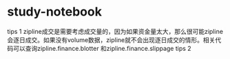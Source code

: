 # study-notebook
tips 1
zipline成交是需要考虑成交量的，因为如果资金量太大，那么很可能zipline会逐日成交。如果没有volume数据，zipline就不会出现逐日成交的情形。相关代码可以查询zipline.finance.blotter 和zipline.finance.slippage 
tips 2 

